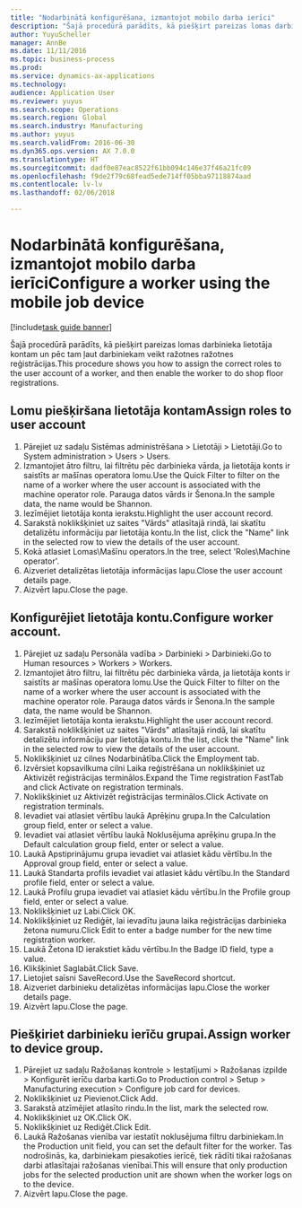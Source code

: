 ```yaml
--- 
title: "Nodarbinātā konfigurēšana, izmantojot mobilo darba ierīci"
description: "Šajā procedūrā parādīts, kā piešķirt pareizas lomas darbinieka lietotāja kontam un pēc tam ļaut darbiniekam veikt ražotnes ražotnes reģistrācijas."
author: YuyuScheller
manager: AnnBe
ms.date: 11/11/2016
ms.topic: business-process
ms.prod: 
ms.service: dynamics-ax-applications
ms.technology: 
audience: Application User
ms.reviewer: yuyus
ms.search.scope: Operations
ms.search.region: Global
ms.search.industry: Manufacturing
ms.author: yuyus
ms.search.validFrom: 2016-06-30
ms.dyn365.ops.version: AX 7.0.0
ms.translationtype: HT
ms.sourcegitcommit: dadf0e87eac8522f61bb094c146e37f46a21fc09
ms.openlocfilehash: f9de2f79c68fead5ede714ff05bba97118874aad
ms.contentlocale: lv-lv
ms.lasthandoff: 02/06/2018

---
```

# <a name="configure-a-worker-using-the-mobile-job-device"></a><span data-ttu-id="628e2-103">Nodarbinātā konfigurēšana, izmantojot mobilo darba ierīci</span><span class="sxs-lookup"><span data-stu-id="628e2-103">Configure a worker using the mobile job device</span></span>

[!include[task guide banner](../../includes/task-guide-banner.md)]

<span data-ttu-id="628e2-104">Šajā procedūrā parādīts, kā piešķirt pareizas lomas darbinieka lietotāja kontam un pēc tam ļaut darbiniekam veikt ražotnes ražotnes reģistrācijas.</span><span class="sxs-lookup"><span data-stu-id="628e2-104">This procedure shows you how to assign the correct roles to the user account of a worker, and then enable the worker to do shop floor registrations.</span></span>


## <a name="assign-roles-to-user-account"></a><span data-ttu-id="628e2-105">Lomu piešķiršana lietotāja kontam</span><span class="sxs-lookup"><span data-stu-id="628e2-105">Assign roles to user account</span></span>
1. <span data-ttu-id="628e2-106">Pārejiet uz sadaļu Sistēmas administrēšana > Lietotāji > Lietotāji.</span><span class="sxs-lookup"><span data-stu-id="628e2-106">Go to System administration > Users > Users.</span></span>
2. <span data-ttu-id="628e2-107">Izmantojiet ātro filtru, lai filtrētu pēc darbinieka vārda, ja lietotāja konts ir saistīts ar mašīnas operatora lomu.</span><span class="sxs-lookup"><span data-stu-id="628e2-107">Use the Quick Filter to filter on the name of a worker where the user account is associated with the machine operator role.</span></span> <span data-ttu-id="628e2-108">Parauga datos vārds ir Šenona.</span><span class="sxs-lookup"><span data-stu-id="628e2-108">In the sample data, the name would be Shannon.</span></span>
3. <span data-ttu-id="628e2-109">Iezīmējiet lietotāja konta ierakstu.</span><span class="sxs-lookup"><span data-stu-id="628e2-109">Highlight the user account record.</span></span>
4. <span data-ttu-id="628e2-110">Sarakstā noklikšķiniet uz saites "Vārds" atlasītajā rindā, lai skatītu detalizētu informāciju par lietotāja kontu.</span><span class="sxs-lookup"><span data-stu-id="628e2-110">In the list, click the "Name" link in the selected row to view the details of the user account.</span></span>
5. <span data-ttu-id="628e2-111">Kokā atlasiet Lomas\Mašīnu operators.</span><span class="sxs-lookup"><span data-stu-id="628e2-111">In the tree, select 'Roles\Machine operator'.</span></span>
6. <span data-ttu-id="628e2-112">Aizveriet detalizētas lietotāja informācijas lapu.</span><span class="sxs-lookup"><span data-stu-id="628e2-112">Close the user account details page.</span></span>
7. <span data-ttu-id="628e2-113">Aizvērt lapu.</span><span class="sxs-lookup"><span data-stu-id="628e2-113">Close the page.</span></span>

## <a name="configure-worker-account"></a><span data-ttu-id="628e2-114">Konfigurējiet lietotāja kontu.</span><span class="sxs-lookup"><span data-stu-id="628e2-114">Configure worker account.</span></span>
1. <span data-ttu-id="628e2-115">Pārejiet uz sadaļu Personāla vadība > Darbinieki > Darbinieki.</span><span class="sxs-lookup"><span data-stu-id="628e2-115">Go to Human resources > Workers > Workers.</span></span>
2. <span data-ttu-id="628e2-116">Izmantojiet ātro filtru, lai filtrētu pēc darbinieka vārda, ja lietotāja konts ir saistīts ar mašīnas operatora lomu.</span><span class="sxs-lookup"><span data-stu-id="628e2-116">Use the Quick Filter to filter on the name of a worker where the user account is associated with the machine operator role.</span></span> <span data-ttu-id="628e2-117">Parauga datos vārds ir Šenona.</span><span class="sxs-lookup"><span data-stu-id="628e2-117">In the sample data, the name would be Shannon.</span></span>
3. <span data-ttu-id="628e2-118">Iezīmējiet lietotāja konta ierakstu.</span><span class="sxs-lookup"><span data-stu-id="628e2-118">Highlight the user account record.</span></span>
4. <span data-ttu-id="628e2-119">Sarakstā noklikšķiniet uz saites "Vārds" atlasītajā rindā, lai skatītu detalizētu informāciju par lietotāja kontu.</span><span class="sxs-lookup"><span data-stu-id="628e2-119">In the list, click the "Name" link in the selected row to view the details of the user account.</span></span>
5. <span data-ttu-id="628e2-120">Noklikšķiniet uz cilnes Nodarbinātība.</span><span class="sxs-lookup"><span data-stu-id="628e2-120">Click the Employment tab.</span></span>
6. <span data-ttu-id="628e2-121">Izvērsiet kopsavilkuma cilni Laika reģistrēšana un noklikšķiniet uz Aktivizēt reģistrācijas terminālos.</span><span class="sxs-lookup"><span data-stu-id="628e2-121">Expand the Time registration FastTab and click Activate on registration terminals.</span></span>
7. <span data-ttu-id="628e2-122">Noklikšķiniet uz Aktivizēt reģistrācijas terminālos.</span><span class="sxs-lookup"><span data-stu-id="628e2-122">Click Activate on registration terminals.</span></span>
8. <span data-ttu-id="628e2-123">Ievadiet vai atlasiet vērtību laukā Aprēķinu grupa.</span><span class="sxs-lookup"><span data-stu-id="628e2-123">In the Calculation group field, enter or select a value.</span></span>
9. <span data-ttu-id="628e2-124">Ievadiet vai atlasiet vērtību laukā Noklusējuma aprēķinu grupa.</span><span class="sxs-lookup"><span data-stu-id="628e2-124">In the Default calculation group field, enter or select a value.</span></span>
10. <span data-ttu-id="628e2-125">Laukā Apstiprinājumu grupa ievadiet vai atlasiet kādu vērtību.</span><span class="sxs-lookup"><span data-stu-id="628e2-125">In the Approval group field, enter or select a value.</span></span>
11. <span data-ttu-id="628e2-126">Laukā Standarta profils ievadiet vai atlasiet kādu vērtību.</span><span class="sxs-lookup"><span data-stu-id="628e2-126">In the Standard profile field, enter or select a value.</span></span>
12. <span data-ttu-id="628e2-127">Laukā Profilu grupa ievadiet vai atlasiet kādu vērtību.</span><span class="sxs-lookup"><span data-stu-id="628e2-127">In the Profile group field, enter or select a value.</span></span>
13. <span data-ttu-id="628e2-128">Noklikšķiniet uz Labi.</span><span class="sxs-lookup"><span data-stu-id="628e2-128">Click OK.</span></span>
14. <span data-ttu-id="628e2-129">Noklikšķiniet uz Rediģēt, lai ievadītu jauna laika reģistrācijas darbinieka žetona numuru.</span><span class="sxs-lookup"><span data-stu-id="628e2-129">Click Edit to enter a badge number for the new time registration worker.</span></span>
15. <span data-ttu-id="628e2-130">Laukā Žetona ID ierakstiet kādu vērtību.</span><span class="sxs-lookup"><span data-stu-id="628e2-130">In the Badge ID field, type a value.</span></span>
16. <span data-ttu-id="628e2-131">Klikšķiniet Saglabāt.</span><span class="sxs-lookup"><span data-stu-id="628e2-131">Click Save.</span></span>
17. <span data-ttu-id="628e2-132">Lietojiet saīsni SaveRecord.</span><span class="sxs-lookup"><span data-stu-id="628e2-132">Use the SaveRecord shortcut.</span></span>
18. <span data-ttu-id="628e2-133">Aizveriet darbinieku detalizētas informācijas lapu.</span><span class="sxs-lookup"><span data-stu-id="628e2-133">Close the worker details page.</span></span>
19. <span data-ttu-id="628e2-134">Aizvērt lapu.</span><span class="sxs-lookup"><span data-stu-id="628e2-134">Close the page.</span></span>

## <a name="assign-worker-to-device-group"></a><span data-ttu-id="628e2-135">Piešķiriet darbinieku ierīču grupai.</span><span class="sxs-lookup"><span data-stu-id="628e2-135">Assign worker to device group.</span></span>
1. <span data-ttu-id="628e2-136">Pārejiet uz sadaļu Ražošanas kontrole > Iestatījumi > Ražošanas izpilde > Konfigurēt ierīču darba karti.</span><span class="sxs-lookup"><span data-stu-id="628e2-136">Go to Production control > Setup > Manufacturing execution > Configure job card for devices.</span></span>
2. <span data-ttu-id="628e2-137">Noklikšķiniet uz Pievienot.</span><span class="sxs-lookup"><span data-stu-id="628e2-137">Click Add.</span></span>
3. <span data-ttu-id="628e2-138">Sarakstā atzīmējiet atlasīto rindu.</span><span class="sxs-lookup"><span data-stu-id="628e2-138">In the list, mark the selected row.</span></span>
4. <span data-ttu-id="628e2-139">Noklikšķiniet uz OK.</span><span class="sxs-lookup"><span data-stu-id="628e2-139">Click OK.</span></span>
5. <span data-ttu-id="628e2-140">Noklikšķiniet uz Rediģēt.</span><span class="sxs-lookup"><span data-stu-id="628e2-140">Click Edit.</span></span>
6. <span data-ttu-id="628e2-141">Laukā Ražošanas vienība var iestatīt noklusējuma filtru darbiniekam.</span><span class="sxs-lookup"><span data-stu-id="628e2-141">In the Production unit field, you can set the default filter for the worker.</span></span> <span data-ttu-id="628e2-142">Tas nodrošinās, ka, darbiniekam piesakoties ierīcē, tiek rādīti tikai ražošanas darbi atlasītajai ražošanas vienībai.</span><span class="sxs-lookup"><span data-stu-id="628e2-142">This will ensure that only production jobs for the selected production unit are shown when the worker logs on to the device.</span></span>
7. <span data-ttu-id="628e2-143">Aizvērt lapu.</span><span class="sxs-lookup"><span data-stu-id="628e2-143">Close the page.</span></span>

